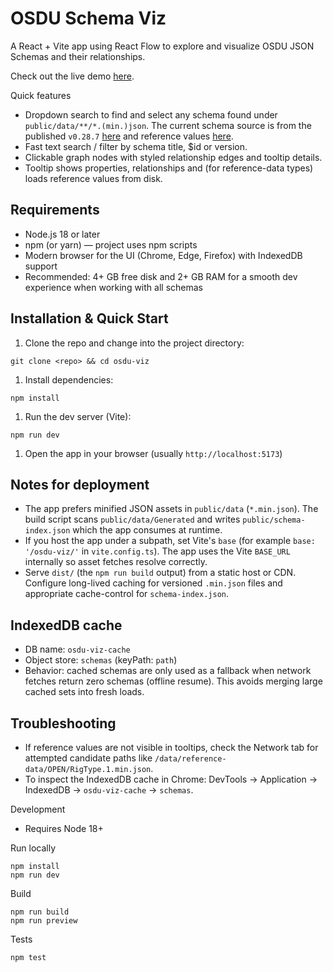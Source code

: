 # OSDU Schema Viz

A React + Vite app using React Flow to explore and visualize OSDU JSON Schemas and their relationships.

Check out the live demo [here](https://osdu-viz.netlify.app/).

Quick features

- Dropdown search to find and select any schema found under `public/data/**/*.(min.)json`. The current schema source is from the published `v0.28.7` [here](https://community.opengroup.org/osdu/data/data-definitions/-/tree/v0.28.7/Generated?ref_type=tags) and reference values [here](https://community.opengroup.org/osdu/data/data-definitions/-/tree/v0.28.7/ReferenceValues/Manifests?ref_type=tags).
- Fast text search / filter by schema title, $id or version.
- Clickable graph nodes with styled relationship edges and tooltip details.
- Tooltip shows properties, relationships and (for reference-data types) loads reference values from disk.

## Requirements

- Node.js 18 or later
- npm (or yarn) — project uses npm scripts
- Modern browser for the UI (Chrome, Edge, Firefox) with IndexedDB support
- Recommended: 4+ GB free disk and 2+ GB RAM for a smooth dev experience when working with all schemas

## Installation & Quick Start

1. Clone the repo and change into the project directory:

```pwsh
git clone <repo> && cd osdu-viz
```

1. Install dependencies:

```pwsh
npm install
```

1. Run the dev server (Vite):

```pwsh
npm run dev
```

1. Open the app in your browser (usually `http://localhost:5173`)

## Notes for deployment

- The app prefers minified JSON assets in `public/data` (`*.min.json`). The build script scans `public/data/Generated` and writes `public/schema-index.json` which the app consumes at runtime.
- If you host the app under a subpath, set Vite's `base` (for example `base: '/osdu-viz/'` in `vite.config.ts`). The app uses the Vite `BASE_URL` internally so asset fetches resolve correctly.
- Serve `dist/` (the `npm run build` output) from a static host or CDN. Configure long-lived caching for versioned `.min.json` files and appropriate cache-control for `schema-index.json`.

## IndexedDB cache

- DB name: `osdu-viz-cache`
- Object store: `schemas` (keyPath: `path`)
- Behavior: cached schemas are only used as a fallback when network fetches return zero schemas (offline resume). This avoids merging large cached sets into fresh loads.

## Troubleshooting

- If reference values are not visible in tooltips, check the Network tab for attempted candidate paths like `/data/reference-data/OPEN/RigType.1.min.json`.
- To inspect the IndexedDB cache in Chrome: DevTools → Application → IndexedDB → `osdu-viz-cache` → `schemas`.

Development

- Requires Node 18+

Run locally

```pwsh
npm install
npm run dev
```

Build

```pwsh
npm run build
npm run preview
```

Tests

```pwsh
npm test
```
